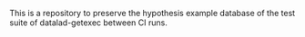 This is a repository to preserve the hypothesis example database of the test suite of datalad-getexec between CI runs.
